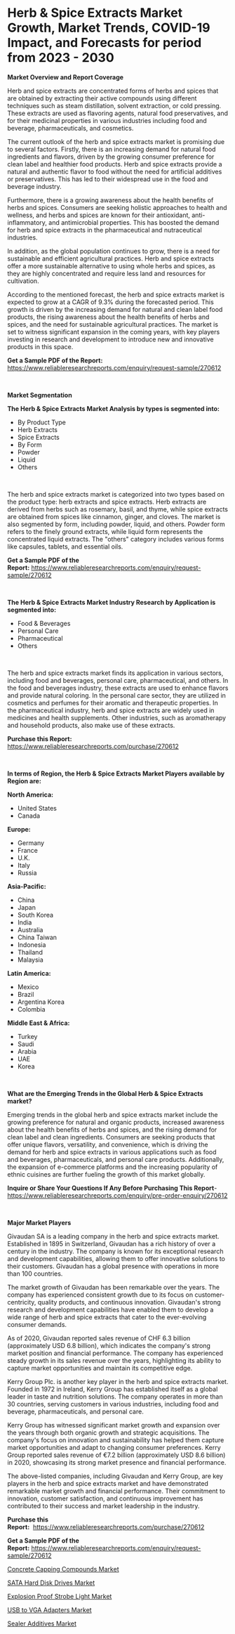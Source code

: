 <p><h1>Herb & Spice Extracts Market Growth, Market Trends, COVID-19 Impact, and Forecasts for period from 2023 - 2030</h1></p><p><strong>Market Overview and Report Coverage</strong></p>
<p><p>Herb and spice extracts are concentrated forms of herbs and spices that are obtained by extracting their active compounds using different techniques such as steam distillation, solvent extraction, or cold pressing. These extracts are used as flavoring agents, natural food preservatives, and for their medicinal properties in various industries including food and beverage, pharmaceuticals, and cosmetics.</p><p>The current outlook of the herb and spice extracts market is promising due to several factors. Firstly, there is an increasing demand for natural food ingredients and flavors, driven by the growing consumer preference for clean label and healthier food products. Herb and spice extracts provide a natural and authentic flavor to food without the need for artificial additives or preservatives. This has led to their widespread use in the food and beverage industry.</p><p>Furthermore, there is a growing awareness about the health benefits of herbs and spices. Consumers are seeking holistic approaches to health and wellness, and herbs and spices are known for their antioxidant, anti-inflammatory, and antimicrobial properties. This has boosted the demand for herb and spice extracts in the pharmaceutical and nutraceutical industries.</p><p>In addition, as the global population continues to grow, there is a need for sustainable and efficient agricultural practices. Herb and spice extracts offer a more sustainable alternative to using whole herbs and spices, as they are highly concentrated and require less land and resources for cultivation.</p><p>According to the mentioned forecast, the herb and spice extracts market is expected to grow at a CAGR of 9.3% during the forecasted period. This growth is driven by the increasing demand for natural and clean label food products, the rising awareness about the health benefits of herbs and spices, and the need for sustainable agricultural practices. The market is set to witness significant expansion in the coming years, with key players investing in research and development to introduce new and innovative products in this space.</p></p>
<p><strong>Get a Sample PDF of the Report:</strong> <a href="https://www.reliableresearchreports.com/enquiry/request-sample/270612">https://www.reliableresearchreports.com/enquiry/request-sample/270612</a></p>
<p>&nbsp;</p>
<p><strong>Market Segmentation</strong></p>
<p><strong>The Herb & Spice Extracts Market Analysis by types is segmented into:</strong></p>
<p><ul><li>By Product Type</li><li>Herb Extracts</li><li>Spice Extracts</li><li>By Form</li><li>Powder</li><li>Liquid</li><li>Others</li></ul></p>
<p>&nbsp;</p>
<p><p>The herb and spice extracts market is categorized into two types based on the product type: herb extracts and spice extracts. Herb extracts are derived from herbs such as rosemary, basil, and thyme, while spice extracts are obtained from spices like cinnamon, ginger, and cloves. The market is also segmented by form, including powder, liquid, and others. Powder form refers to the finely ground extracts, while liquid form represents the concentrated liquid extracts. The "others" category includes various forms like capsules, tablets, and essential oils.</p></p>
<p><strong>Get a Sample PDF of the Report:</strong>&nbsp;<a href="https://www.reliableresearchreports.com/enquiry/request-sample/270612">https://www.reliableresearchreports.com/enquiry/request-sample/270612</a></p>
<p>&nbsp;</p>
<p><strong>The Herb & Spice Extracts Market Industry Research by Application is segmented into:</strong></p>
<p><ul><li>Food & Beverages</li><li>Personal Care</li><li>Pharmaceutical</li><li>Others</li></ul></p>
<p>&nbsp;</p>
<p><p>The herb and spice extracts market finds its application in various sectors, including food and beverages, personal care, pharmaceutical, and others. In the food and beverages industry, these extracts are used to enhance flavors and provide natural coloring. In the personal care sector, they are utilized in cosmetics and perfumes for their aromatic and therapeutic properties. In the pharmaceutical industry, herb and spice extracts are widely used in medicines and health supplements. Other industries, such as aromatherapy and household products, also make use of these extracts.</p></p>
<p><strong>Purchase this Report:</strong>&nbsp; <a href="https://www.reliableresearchreports.com/purchase/270612">https://www.reliableresearchreports.com/purchase/270612</a></p>
<p>&nbsp;</p>
<p><strong>In terms of Region, the Herb & Spice Extracts Market Players available by Region are:</strong></p>
<p>
    <p> <strong> North America: </strong>
        <ul>
            <li>United States</li>
            <li>Canada</li>
        </ul>
        </p> 
    <p> <strong> Europe: </strong>
        <ul>
            <li>Germany</li>
            <li>France</li>
            <li>U.K.</li>
            <li>Italy</li>
            <li>Russia</li>
        </ul>
        </p> 
    <p> <strong> Asia-Pacific: </strong>
        <ul>
            <li>China</li>
            <li>Japan</li>
            <li>South Korea</li>
            <li>India</li>
            <li>Australia</li>
            <li>China Taiwan</li>
            <li>Indonesia</li>
            <li>Thailand</li>
            <li>Malaysia</li>
        </ul>
        </p> 
    <p> <strong> Latin America: </strong>
        <ul>
            <li>Mexico</li>
            <li>Brazil</li>
            <li>Argentina Korea</li>
            <li>Colombia</li>
        </ul>
        </p> 
    <p> <strong> Middle East & Africa: </strong>
        <ul>
            <li>Turkey</li>
            <li>Saudi</li>
            <li>Arabia</li>
            <li>UAE</li>
            <li>Korea</li>
        </ul>
    </p>
    </p>
<p>&nbsp;</p>
<p><strong>What are the Emerging Trends in the Global Herb & Spice Extracts market?</strong></p>
<p><p>Emerging trends in the global herb and spice extracts market include the growing preference for natural and organic products, increased awareness about the health benefits of herbs and spices, and the rising demand for clean label and clean ingredients. Consumers are seeking products that offer unique flavors, versatility, and convenience, which is driving the demand for herb and spice extracts in various applications such as food and beverages, pharmaceuticals, and personal care products. Additionally, the expansion of e-commerce platforms and the increasing popularity of ethnic cuisines are further fueling the growth of this market globally.</p></p>
<p><strong>Inquire or Share Your Questions If Any Before Purchasing This Report</strong>- <a href="https://www.reliableresearchreports.com/enquiry/pre-order-enquiry/270612">https://www.reliableresearchreports.com/enquiry/pre-order-enquiry/270612</a></p>
<p>&nbsp;</p>
<p><strong>Major Market Players</strong></p>
<p><p>Givaudan SA is a leading company in the herb and spice extracts market. Established in 1895 in Switzerland, Givaudan has a rich history of over a century in the industry. The company is known for its exceptional research and development capabilities, allowing them to offer innovative solutions to their customers. Givaudan has a global presence with operations in more than 100 countries.</p><p>The market growth of Givaudan has been remarkable over the years. The company has experienced consistent growth due to its focus on customer-centricity, quality products, and continuous innovation. Givaudan's strong research and development capabilities have enabled them to develop a wide range of herb and spice extracts that cater to the ever-evolving consumer demands.</p><p>As of 2020, Givaudan reported sales revenue of CHF 6.3 billion (approximately USD 6.8 billion), which indicates the company's strong market position and financial performance. The company has experienced steady growth in its sales revenue over the years, highlighting its ability to capture market opportunities and maintain its competitive edge.</p><p>Kerry Group Plc. is another key player in the herb and spice extracts market. Founded in 1972 in Ireland, Kerry Group has established itself as a global leader in taste and nutrition solutions. The company operates in more than 30 countries, serving customers in various industries, including food and beverage, pharmaceuticals, and personal care.</p><p>Kerry Group has witnessed significant market growth and expansion over the years through both organic growth and strategic acquisitions. The company's focus on innovation and sustainability has helped them capture market opportunities and adapt to changing consumer preferences. Kerry Group reported sales revenue of €7.2 billion (approximately USD 8.6 billion) in 2020, showcasing its strong market presence and financial performance.</p><p>The above-listed companies, including Givaudan and Kerry Group, are key players in the herb and spice extracts market and have demonstrated remarkable market growth and financial performance. Their commitment to innovation, customer satisfaction, and continuous improvement has contributed to their success and market leadership in the industry.</p></p>
<p><strong>Purchase this Report:</strong>&nbsp;&nbsp;<a href="https://www.reliableresearchreports.com/purchase/270612">https://www.reliableresearchreports.com/purchase/270612</a></p>
<p></p>
<p><strong>Get a Sample PDF of the Report:</strong>&nbsp;<a href="https://www.reliableresearchreports.com/enquiry/request-sample/270612">https://www.reliableresearchreports.com/enquiry/request-sample/270612</a></p>
<p><p><a href="https://medium.com/@hunterwyman1984/concrete-capping-compounds-market-trends-forecast-and-competitive-analysis-to-2030-c9fb6e253a69">Concrete Capping Compounds Market</a></p><p><a href="https://www.linkedin.com/pulse/sata-hard-disk-drives-market-size-share-amp-trends-analysis-wel2e/">SATA Hard Disk Drives Market</a></p><p><a href="https://www.linkedin.com/pulse/explosion-proof-strobe-light-market-research-report-provides-wcuae/">Explosion Proof Strobe Light Market</a></p><p><a href="https://www.linkedin.com/pulse/usb-vga-adapters-market-challenges-opportunities-growth-qcuhe/">USB to VGA Adapters Market</a></p><p><a href="https://medium.com/@elsahermann/sealer-additives-market-insight-market-trends-growth-forecasted-from-2023-to-2030-a435b34f4442">Sealer Additives Market</a></p></p>